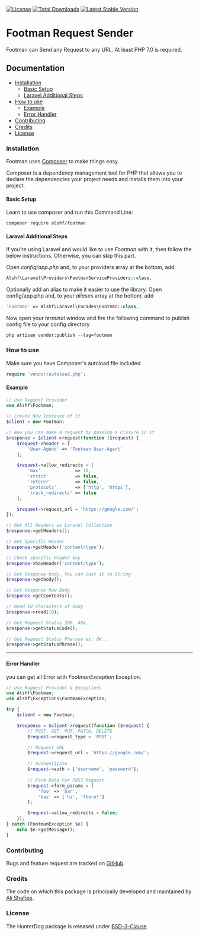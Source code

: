 [![License](https://poser.pugx.org/alshf/footman/license)](https://packagist.org/packages/alshf/footman)
[![Total Downloads](https://poser.pugx.org/alshf/footman/downloads)](https://packagist.org/packages/alshf/footman)
[![Latest Stable Version](https://poser.pugx.org/alshf/footman/version)](https://packagist.org/packages/alshf/footman)

# Footman Request Sender

Footman can Send any Request to any URL. At least PHP 7.0 is required.

## Documentation

 - [Installation](#installation)
    - [Basic Setup](#basic-setup)
    - [Laravel Additional Steps](#laravel-additional-steps)
 - [How to use](#how-to-use)
 	- [Example](#example)
 	- [Error Handler](#error-handler)
 - [Contributing](#contributing)
 - [Credits](#credits)
 - [License](#license)

### Installation
Footman uses [Composer](http://getcomposer.org/doc/00-intro.md#installation-nix) to make things easy.

Composer is a dependency management tool for PHP that allows you to declare the dependencies your project needs and installs them into your project.
#### Basic Setup

Learn to use composer and run this Command Line:

    composer require alshf/footman

#### Laravel Additional Steps
If you're using Laravel and would like to use *Footman* with it, then follow the below instructions. Otherwise, you can skip this part.

Open _config/app.php_ and, to your providers array at the bottom, add:

```PHP
Alshf\Laravel\Providers\FootmanServiceProviders::class,
```

Optionally add an alias to make it easier to use the library. Open config/app.php and, to your _aliases_ array at the bottom, add

```PHP
'Footman' => Alshf\Laravel\Facades\Footman::class,
```

Now open your _terminal_ window and fire the following command to publish config file to your config directory

    php artisan vendor:publish --tag=footman

### How to use

Make sure you have Composer's autoload file included

```PHP
require 'vendor/autoload.php';
```

#### Example

```PHP
// Use Request Provider
use Alshf\Footman;

// Create New Instance of it
$client = new Footman;

// Now you can make a request by passing a closure in it
$response = $client->request(function ($request) {
    $request->header = [
        'User-Agent' => 'Footman User-Agent'
    ];

    $request->allow_redirects = [
        'max'             => 10,
        'strict'          => false,
        'referer'         => false,
        'protocols'       => ['http', 'https'],
        'track_redirects' => false
    ];

    $request->request_url = 'https://google.com/';
});

// Get All Headers as Laravel Collection
$response->getHeaders();

// Get Specific Header 
$response->getHeader('content/type');

// Check specific Header key
$response->hasHeader('content/type');

// Get Response body, You can cast it to String
$response->getbody();

// Get Response Raw Body
$response->getContents();

// Read 10 Characters of body
$response->read(10);

// Get Request Status 200, 404, ...
$response->getStatusCode();

// Get Request Status Pharase ex: OK...
$response->getStatusPhrase();
```
___

#### Error Handler

you can get all Error with *FootmanException* Exception.

```PHP
// Use Request Provider & Exceptions
use Alshf\Footman;
use Alshf\Exceptions\FootmanException;

try {
    $client = new Footman;

    $response = $client->request(function ($request) {
    	// POST, GET, PUT, PATCH, DELETE
    	$request->request_type = 'POST';

    	// Request URL
        $request->request_url = 'https://google.com/';

        // Authenticate
        $request->auth = ['username', 'password'];
        
        // Form Data For POST Request
        $request->form_params = [
	        'foo' => 'bar',
	        'baz' => ['hi', 'there!']
	    ];

	    $request->allow_redirects = false;
    });
} catch (FootmanException $e) {
    echo $e->getMessage();
}
```

### Contributing

Bugs and feature request are tracked on [GitHub](https://github.com/alshf89/footman/issues).

### Credits

The code on which this package is principally developed and maintained by [Ali Shafiee](https://github.com/alshf89).

### License

The HunterDog package is released under [BSD-3-Clause](LICENSE.txt).